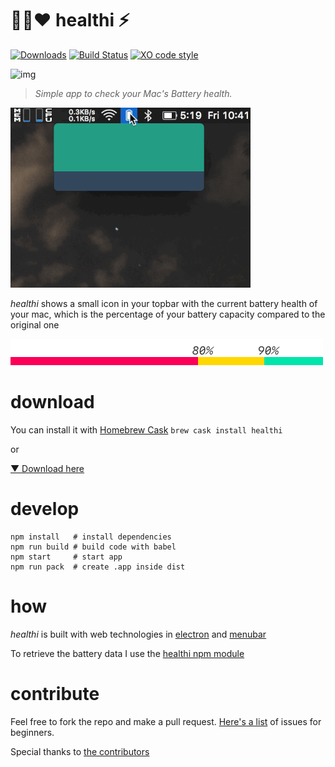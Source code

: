 # 💚💛❤️ healthi ⚡️

[![Downloads](https://img.shields.io/github/downloads/pablopunk/healthi-app/total.svg)](https://github.com/pablopunk/healthi-app)
[![Build Status](https://travis-ci.org/pablopunk/healthi-app.svg?branch=master)](https://travis-ci.org/pablopunk/healthi-app)
[![XO code style](https://img.shields.io/badge/code_style-XO-5ed9c7.svg)](https://github.com/sindresorhus/xo)

![img](https://raw.githubusercontent.com/pablopunk/healthi/master/img/biglogo.png)

> _Simple app to check your Mac's Battery health._

![shot](https://github.com/pablopunk/art/raw/master/healthi/screenshot.gif)

_healthi_ shows a small icon in your topbar with the current battery health of your mac, which is the percentage of your battery capacity compared to the original one

![health](https://github.com/pablopunk/art/raw/master/healthi/health.png)

# download

You can install it with [Homebrew Cask](https://caskroom.github.io) `brew cask install healthi`

or

[▼ Download here](https://github.com/pablopunk/healthi/releases/latest)

# develop

```shell
npm install   # install dependencies
npm run build # build code with babel
npm start     # start app
npm run pack  # create .app inside dist
```
# how

_healthi_ is built with web technologies in [electron](http://electron.atom.io) and [menubar](https://github.com/maxogden/menubar)

To retrieve the battery data I use the [healthi npm module](https://github.com/pablopunk/healthi-js)

# contribute

Feel free to fork the repo and make a pull request. [Here's a list](https://github.com/pablopunk/healthi/issues?q=is%3Aissue+is%3Aopen+label%3Abeginner) of issues for beginners.

Special thanks to [the contributors](https://github.com/pablopunk/healthi-app/graphs/contributors)
